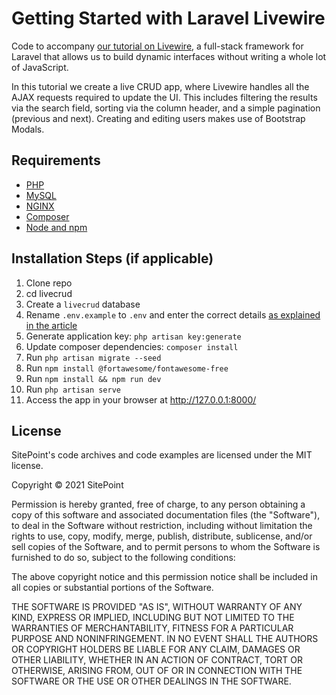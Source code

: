 # Getting Started with Laravel Livewire

Code to accompany [our tutorial on Livewire](https://www.sitepoint.com/laravel-livewire-getting-started/), a full-stack framework for Laravel that allows us to build dynamic interfaces without writing a whole lot of JavaScript. 

In this tutorial we create a live CRUD app, where Livewire handles all the AJAX requests required to update the UI. This includes filtering the results via the search field, sorting via the column header, and a simple pagination (previous and next). Creating and editing users makes use of Bootstrap Modals.

## Requirements

* [PHP](https://www.php.net/manual/en/install.php)
* [MySQL](https://dev.mysql.com/doc/refman/8.0/en/installing.html)
* [NGINX](https://docs.nginx.com/nginx/admin-guide/installing-nginx/installing-nginx-open-source/)
* [Composer](https://getcomposer.org/download/)
* [Node and npm](https://www.sitepoint.com/quick-tip-multiple-versions-node-nvm/)

## Installation Steps (if applicable)

1. Clone repo
2. cd livecrud
3. Create a `livecrud` database
4. Rename `.env.example` to `.env` and enter the correct details [as explained in the article](https://www.sitepoint.com/laravel-livewire-getting-started/#settingupthedatabase)
5. Generate application key: `php artisan key:generate`
6. Update composer dependencies: `composer install`
7. Run `php artisan migrate --seed`
8. Run `npm install @fortawesome/fontawesome-free`
9. Run `npm install && npm run dev`
10. Run `php artisan serve`
11. Access the app in your browser at <http://127.0.0.1:8000/>

## License

SitePoint's code archives and code examples are licensed under the MIT license.

Copyright © 2021 SitePoint

Permission is hereby granted, free of charge, to any person obtaining a copy of this software and associated documentation files (the "Software"), to deal in the Software without restriction, including without limitation the rights to use, copy, modify, merge, publish, distribute, sublicense, and/or sell copies of the Software, and to permit persons to whom the Software is furnished to do so, subject to the following conditions:

The above copyright notice and this permission notice shall be included in all copies or substantial portions of the Software.

THE SOFTWARE IS PROVIDED "AS IS", WITHOUT WARRANTY OF ANY KIND, EXPRESS OR IMPLIED, INCLUDING BUT NOT LIMITED TO THE WARRANTIES OF MERCHANTABILITY, FITNESS FOR A PARTICULAR PURPOSE AND NONINFRINGEMENT. IN NO EVENT SHALL THE AUTHORS OR COPYRIGHT HOLDERS BE LIABLE FOR ANY CLAIM, DAMAGES OR OTHER LIABILITY, WHETHER IN AN ACTION OF CONTRACT, TORT OR OTHERWISE, ARISING FROM, OUT OF OR IN CONNECTION WITH THE SOFTWARE OR THE USE OR OTHER DEALINGS IN THE SOFTWARE.

